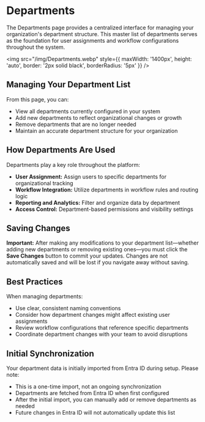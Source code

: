 # Departments

The Departments page provides a centralized interface for managing your organization's department structure. This master list of departments serves as the foundation for user assignments and workflow configurations throughout the system.

<img src="/img/Departments.webp" style={{ maxWidth: '1400px', height: 'auto', border: '2px solid black', borderRadius: '5px' }} />

## Managing Your Department List

From this page, you can:
- View all departments currently configured in your system
- Add new departments to reflect organizational changes or growth
- Remove departments that are no longer needed
- Maintain an accurate department structure for your organization

## How Departments Are Used

Departments play a key role throughout the platform:
- **User Assignment:** Assign users to specific departments for organizational tracking
- **Workflow Integration:** Utilize departments in workflow rules and routing logic
- **Reporting and Analytics:** Filter and organize data by department
- **Access Control:** Department-based permissions and visibility settings

## Saving Changes

**Important:** After making any modifications to your department list—whether adding new departments or removing existing ones—you must click the **Save Changes** button to commit your updates. Changes are not automatically saved and will be lost if you navigate away without saving.

## Best Practices

When managing departments:
- Use clear, consistent naming conventions
- Consider how department changes might affect existing user assignments
- Review workflow configurations that reference specific departments
- Coordinate department changes with your team to avoid disruptions

## Initial Synchronization

Your department data is initially imported from Entra ID during setup. Please note:
- This is a one-time import, not an ongoing synchronization
- Departments are fetched from Entra ID when first configured
- After the initial import, you can manually add or remove departments as needed
- Future changes in Entra ID will not automatically update this list